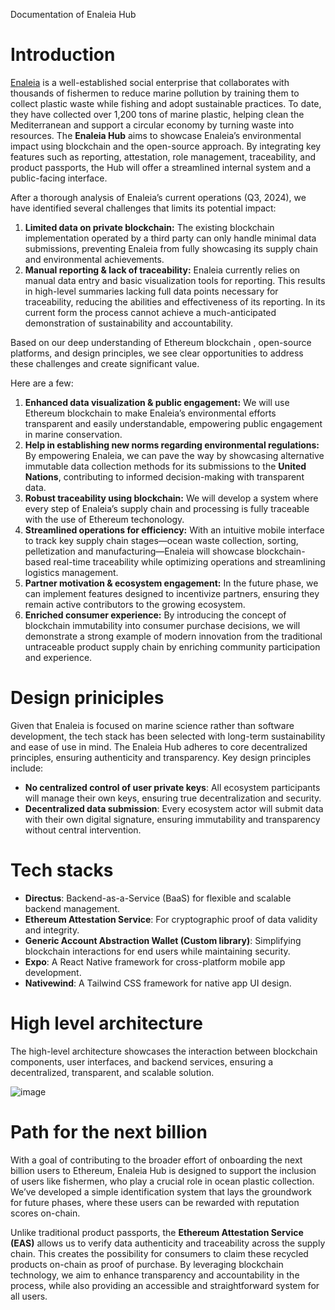 
Documentation of Enaleia Hub


# Introduction

[Enaleia](https://enaleia.com/) is a well-established social enterprise that collaborates with thousands of fishermen to reduce marine pollution by training them to collect plastic waste while fishing and adopt sustainable practices. To date, they have collected over 1,200 tons of marine plastic, helping clean the Mediterranean and support a circular economy by turning waste into resources.  The **Enaleia Hub** aims to showcase Enaleia’s environmental impact using blockchain and the open-source approach. By integrating key features such as reporting, attestation, role management, traceability, and product passports, the Hub will offer a streamlined internal system and a public-facing interface.

After a thorough analysis of Enaleia’s current operations (Q3, 2024), we have identified several challenges that limits its potential impact:

1. **Limited data on private blockchain:** The existing blockchain implementation operated by a third party can only handle minimal data submissions, preventing Enaleia from fully showcasing its supply chain and environmental achievements.
2. **Manual reporting & lack of traceability:** Enaleia currently relies on manual data entry and basic visualization tools for reporting. This results in high-level summaries lacking full data points necessary for traceability, reducing the abilities and effectiveness of its reporting. In its current form the process cannot achieve a much-anticipated demonstration of sustainability and accountability.

Based on our deep understanding of Ethereum blockchain , open-source platforms, and design principles, we see clear opportunities to address these challenges and create significant value.

Here are a few:

1. **Enhanced data visualization & public engagement:** We will use Ethereum blockchain to make Enaleia’s environmental efforts transparent and easily understandable, empowering public engagement in marine conservation.
2. **Help in establishing new norms regarding environmental regulations:** By empowering Enaleia, we can pave the way by showcasing alternative immutable data collection methods for its submissions to the **United Nations**, contributing to informed decision-making with transparent data.
3. **Robust traceability using blockchain:** We will develop a system where every step of Enaleia’s supply chain and processing is fully traceable with the use of Ethereum techonology.
4. **Streamlined operations for efficiency:** With an intuitive mobile interface to track key supply chain stages—ocean waste collection, sorting, pelletization and manufacturing—Enaleia will showcase blockchain-based real-time traceability while optimizing operations and streamlining logistics management.
5. **Partner motivation & ecosystem engagement:** In the future phase, we can implement features designed to incentivize partners, ensuring they remain active contributors to the growing ecosystem.
6. **Enriched consumer experience:** By introducing the concept of blockchain immutability into consumer purchase decisions, we will demonstrate a strong example of modern innovation from the traditional untraceable product supply chain by enriching community participation and experience.

# Design priniciples

Given that Enaleia is focused on marine science rather than software development, the tech stack has been selected with long-term sustainability and ease of use in mind. The Enaleia Hub adheres to core decentralized principles, ensuring authenticity and transparency. Key design principles include:

- **No centralized control of user private keys**: All ecosystem participants will manage their own keys, ensuring true decentralization and security.
- **Decentralized data submission**: Every ecosystem actor will submit data with their own digital signature, ensuring immutability and transparency without central intervention.

# Tech stacks

- **Directus**: Backend-as-a-Service (BaaS) for flexible and scalable backend management.
- **Ethereum Attestation Service**: For cryptographic proof of data validity and integrity.
- **Generic Account Abstraction Wallet (Custom library)**: Simplifying blockchain interactions for end users while maintaining security.
- **Expo**: A React Native framework for cross-platform mobile app development.
- **Nativewind**: A Tailwind CSS framework for native app UI design.

# High level architecture

The high-level architecture showcases the interaction between blockchain components, user interfaces, and backend services, ensuring a decentralized, transparent, and scalable solution.

![image](https://github.com/user-attachments/assets/bdaa5ed5-4787-4790-81ea-4b3188fb7dc3)

# Path for the next billion

With a goal of contributing to the broader effort of onboarding the next billion users to Ethereum, Enaleia Hub is designed to support the inclusion of users like fishermen, who play a crucial role in ocean plastic collection. We’ve developed a simple identification system that lays the groundwork for future phases, where these users can be rewarded with reputation scores on-chain.

Unlike traditional product passports, the **Ethereum Attestation Service (EAS)** allows us to verify data authenticity and traceability across the supply chain. This creates the possibility for consumers to claim these recycled products on-chain as proof of purchase. By leveraging blockchain technology, we aim to enhance transparency and accountability in the process, while also providing an accessible and straightforward system for all users.
